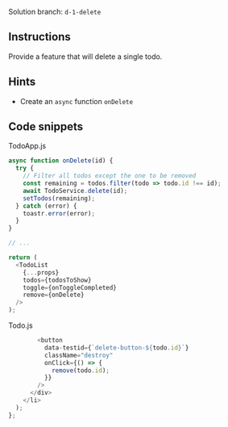 Solution branch: `d-1-delete`

## Instructions

Provide a feature that will delete a single todo.

## Hints

- Create an `async` function `onDelete`

## Code snippets

TodoApp.js

```javascript
async function onDelete(id) {
  try {
    // Filter all todos except the one to be removed
    const remaining = todos.filter(todo => todo.id !== id);
    await TodoService.delete(id);
    setTodos(remaining);
  } catch (error) {
    toastr.error(error);
  }
}

// ...

return (
  <TodoList
    {...props}
    todos={todosToShow}
    toggle={onToggleCompleted}
    remove={onDelete}
  />
);
```

Todo.js

```javascript
        <button
          data-testid={`delete-button-${todo.id}`}
          className="destroy"
          onClick={() => {
            remove(todo.id);
          }}
        />
      </div>
    </li>
  );
};
```

